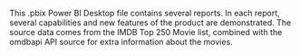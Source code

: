 This .pbix Power BI Desktop file contains several reports.
In each report, several capabilities and new features of the product are demonstrated.
The source data comes from the IMDB Top 250 Movie list, combined with the omdbapi API source for extra information about the movies.
